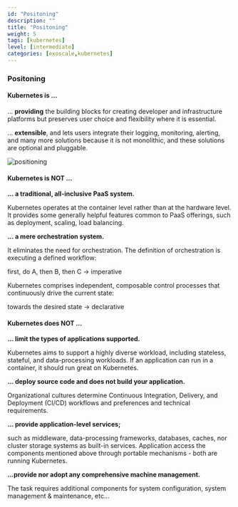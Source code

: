 ```yaml
---
id: "Positoning"
description: ""
title: "Positoning"
weight: 5
tags: [kubernetes]
level: [intermediate]
categories: [exoscale,kubernetes]
---
```


### Positoning

#### Kubernetes is ...
... **providing** the building blocks for creating developer and infrastructure platforms but preserves user choice and flexibility where it is essential.

... **extensible**, and lets users integrate their logging, monitoring, alerting, and many more solutions because it is not monolithic, and these solutions are optional and pluggable.

![positioning](positioning.png)

#### Kubernetes is NOT ...
**... a traditional, all-inclusive PaaS system.**

Kubernetes operates at the container level rather than at the hardware level. It provides some generally helpful features common to PaaS offerings, such as deployment, scaling, load balancing.

**... a mere orchestration system.**

It eliminates the need for orchestration. The definition of orchestration is executing a defined workflow:

first, do A, then B, then C → imperative

Kubernetes comprises independent, composable control processes that continuously drive the current state:

towards the desired state → declarative

#### Kubernetes does NOT ...
**... limit the types of applications supported.**

Kubernetes aims to support a highly diverse workload, including stateless, stateful, and data-processing workloads. If an application can run in a container, it should run great on Kubernetes.

**... deploy source code and does not build your application.**

Organizational cultures determine Continuous Integration, Delivery, and Deployment (CI/CD) workflows and preferences and technical requirements.

**... provide application-level services;**

such as middleware, data-processing frameworks, databases, caches, nor cluster storage systems as built-in services. Application access the components mentioned above through portable mechanisms - both are running Kubernetes.

**...provide nor adopt any comprehensive machine management.**

The task requires additional components for system configuration, system management & maintenance, etc...

